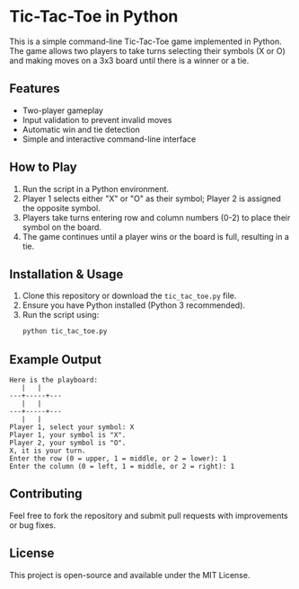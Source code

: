 # Tic-Tac-Toe in Python

This is a simple command-line Tic-Tac-Toe game implemented in Python. The game allows two players to take turns selecting their symbols (X or O) and making moves on a 3x3 board until there is a winner or a tie.

## Features
- Two-player gameplay
- Input validation to prevent invalid moves
- Automatic win and tie detection
- Simple and interactive command-line interface

## How to Play
1. Run the script in a Python environment.
2. Player 1 selects either "X" or "O" as their symbol; Player 2 is assigned the opposite symbol.
3. Players take turns entering row and column numbers (0-2) to place their symbol on the board.
4. The game continues until a player wins or the board is full, resulting in a tie.

## Installation & Usage
1. Clone this repository or download the `tic_tac_toe.py` file.
2. Ensure you have Python installed (Python 3 recommended).
3. Run the script using:
   ```sh
   python tic_tac_toe.py
   ```

## Example Output
```
Here is the playboard:
   |   |  
---+-----+---
   |   |  
---+-----+---
   |   |  
Player 1, select your symbol: X
Player 1, your symbol is "X".
Player 2, your symbol is "O".
X, it is your turn.
Enter the row (0 = upper, 1 = middle, or 2 = lower): 1
Enter the column (0 = left, 1 = middle, or 2 = right): 1
```

## Contributing
Feel free to fork the repository and submit pull requests with improvements or bug fixes.

## License
This project is open-source and available under the MIT License.

